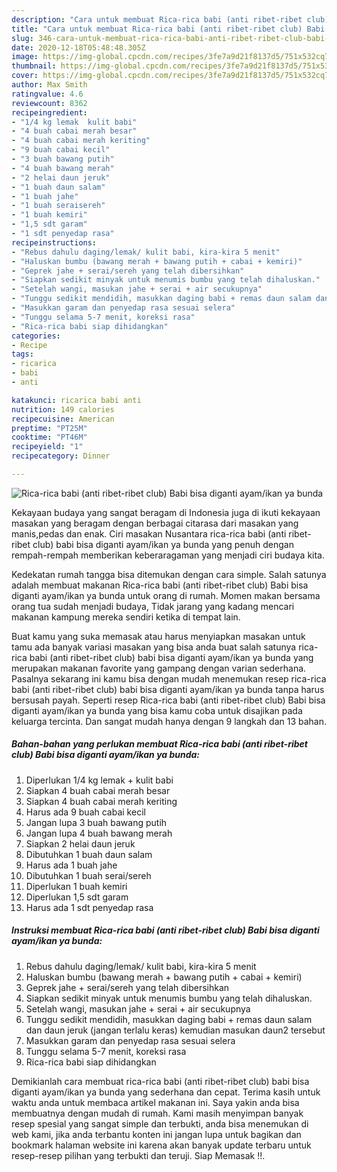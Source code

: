 ```yaml
---
description: "Cara untuk membuat Rica-rica babi (anti ribet-ribet club) Babi bisa diganti ayam/ikan ya bunda Sempurna"
title: "Cara untuk membuat Rica-rica babi (anti ribet-ribet club) Babi bisa diganti ayam/ikan ya bunda Sempurna"
slug: 346-cara-untuk-membuat-rica-rica-babi-anti-ribet-ribet-club-babi-bisa-diganti-ayam-ikan-ya-bunda-sempurna
date: 2020-12-18T05:48:48.305Z
image: https://img-global.cpcdn.com/recipes/3fe7a9d21f8137d5/751x532cq70/rica-rica-babi-anti-ribet-ribet-club-babi-bisa-diganti-ayamikan-ya-bunda-foto-resep-utama.jpg
thumbnail: https://img-global.cpcdn.com/recipes/3fe7a9d21f8137d5/751x532cq70/rica-rica-babi-anti-ribet-ribet-club-babi-bisa-diganti-ayamikan-ya-bunda-foto-resep-utama.jpg
cover: https://img-global.cpcdn.com/recipes/3fe7a9d21f8137d5/751x532cq70/rica-rica-babi-anti-ribet-ribet-club-babi-bisa-diganti-ayamikan-ya-bunda-foto-resep-utama.jpg
author: Max Smith
ratingvalue: 4.6
reviewcount: 8362
recipeingredient:
- "1/4 kg lemak  kulit babi"
- "4 buah cabai merah besar"
- "4 buah cabai merah keriting"
- "9 buah cabai kecil"
- "3 buah bawang putih"
- "4 buah bawang merah"
- "2 helai daun jeruk"
- "1 buah daun salam"
- "1 buah jahe"
- "1 buah seraisereh"
- "1 buah kemiri"
- "1,5 sdt garam"
- "1 sdt penyedap rasa"
recipeinstructions:
- "Rebus dahulu daging/lemak/ kulit babi, kira-kira 5 menit"
- "Haluskan bumbu (bawang merah + bawang putih + cabai + kemiri)"
- "Geprek jahe + serai/sereh yang telah dibersihkan"
- "Siapkan sedikit minyak untuk menumis bumbu yang telah dihaluskan."
- "Setelah wangi, masukan jahe + serai + air secukupnya"
- "Tunggu sedikit mendidih, masukkan daging babi + remas daun salam dan daun jeruk (jangan terlalu keras) kemudian masukan daun2 tersebut"
- "Masukkan garam dan penyedap rasa sesuai selera"
- "Tunggu selama 5-7 menit, koreksi rasa"
- "Rica-rica babi siap dihidangkan"
categories:
- Recipe
tags:
- ricarica
- babi
- anti

katakunci: ricarica babi anti 
nutrition: 149 calories
recipecuisine: American
preptime: "PT25M"
cooktime: "PT46M"
recipeyield: "1"
recipecategory: Dinner

---
```



![Rica-rica babi (anti ribet-ribet club) Babi bisa diganti ayam/ikan ya bunda](https://img-global.cpcdn.com/recipes/3fe7a9d21f8137d5/751x532cq70/rica-rica-babi-anti-ribet-ribet-club-babi-bisa-diganti-ayamikan-ya-bunda-foto-resep-utama.jpg)

Kekayaan budaya yang sangat beragam di Indonesia juga di ikuti kekayaan masakan yang beragam dengan berbagai citarasa dari masakan yang manis,pedas dan enak. Ciri masakan Nusantara rica-rica babi (anti ribet-ribet club) babi bisa diganti ayam/ikan ya bunda yang penuh dengan rempah-rempah memberikan keberaragaman yang menjadi ciri budaya kita.




Kedekatan rumah tangga bisa ditemukan dengan cara simple. Salah satunya adalah membuat makanan Rica-rica babi (anti ribet-ribet club) Babi bisa diganti ayam/ikan ya bunda untuk orang di rumah. Momen makan bersama orang tua sudah menjadi budaya, Tidak jarang yang kadang mencari makanan kampung mereka sendiri ketika di tempat lain.

Buat kamu yang suka memasak atau harus menyiapkan masakan untuk tamu ada banyak variasi masakan yang bisa anda buat salah satunya rica-rica babi (anti ribet-ribet club) babi bisa diganti ayam/ikan ya bunda yang merupakan makanan favorite yang gampang dengan varian sederhana. Pasalnya sekarang ini kamu bisa dengan mudah menemukan resep rica-rica babi (anti ribet-ribet club) babi bisa diganti ayam/ikan ya bunda tanpa harus bersusah payah.
Seperti resep Rica-rica babi (anti ribet-ribet club) Babi bisa diganti ayam/ikan ya bunda yang bisa kamu coba untuk disajikan pada keluarga tercinta. Dan sangat mudah hanya dengan 9 langkah dan 13 bahan.


<!--inarticleads1-->

##### Bahan-bahan yang perlukan membuat Rica-rica babi (anti ribet-ribet club) Babi bisa diganti ayam/ikan ya bunda:

1. Diperlukan 1/4 kg lemak + kulit babi
1. Siapkan 4 buah cabai merah besar
1. Siapkan 4 buah cabai merah keriting
1. Harus ada 9 buah cabai kecil
1. Jangan lupa 3 buah bawang putih
1. Jangan lupa 4 buah bawang merah
1. Siapkan 2 helai daun jeruk
1. Dibutuhkan 1 buah daun salam
1. Harus ada 1 buah jahe
1. Dibutuhkan 1 buah serai/sereh
1. Diperlukan 1 buah kemiri
1. Diperlukan 1,5 sdt garam
1. Harus ada 1 sdt penyedap rasa




<!--inarticleads2-->

##### Instruksi membuat  Rica-rica babi (anti ribet-ribet club) Babi bisa diganti ayam/ikan ya bunda:

1. Rebus dahulu daging/lemak/ kulit babi, kira-kira 5 menit
1. Haluskan bumbu (bawang merah + bawang putih + cabai + kemiri)
1. Geprek jahe + serai/sereh yang telah dibersihkan
1. Siapkan sedikit minyak untuk menumis bumbu yang telah dihaluskan.
1. Setelah wangi, masukan jahe + serai + air secukupnya
1. Tunggu sedikit mendidih, masukkan daging babi + remas daun salam dan daun jeruk (jangan terlalu keras) kemudian masukan daun2 tersebut
1. Masukkan garam dan penyedap rasa sesuai selera
1. Tunggu selama 5-7 menit, koreksi rasa
1. Rica-rica babi siap dihidangkan




Demikianlah cara membuat rica-rica babi (anti ribet-ribet club) babi bisa diganti ayam/ikan ya bunda yang sederhana dan cepat. Terima kasih untuk waktu anda untuk membaca artikel makanan ini. Saya yakin anda bisa membuatnya dengan mudah di rumah. Kami masih menyimpan banyak resep spesial yang sangat simple dan terbukti, anda bisa menemukan di web kami, jika anda terbantu konten ini jangan lupa untuk bagikan dan bookmark halaman website ini karena akan banyak update terbaru untuk resep-resep pilihan yang terbukti dan teruji. Siap Memasak !!. 
